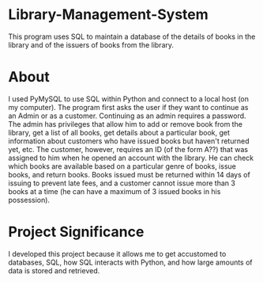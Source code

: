 # Library-Management-System
This program uses SQL to maintain a database of the details of books in the library and of the issuers of books from the library.

# About

I used PyMySQL to use SQL within Python and connect to a local host (on my computer). The program first asks the user if they want to continue as an Admin or as a customer. Continuing as an admin requires a password. The admin has privileges that allow him to add or remove book from the library, get a list of all books, get details about a particular book, get information about customers who have issued books but haven't returned yet, etc. The customer, however, requires an ID (of the form A??) that was assigned to him when he opened an account with the library. He can check which books are available based on a particular genre of books, issue books, and return books. Books issued must be returned within 14 days of issuing to prevent late fees, and a customer cannot issue more than 3 books at a time (he can have a maximum of 3 issued books in his possession). 

# Project Significance

I developed this project because it allows me to get accustomed to databases, SQL, how SQL interacts with Python, and how large amounts of data is stored and retrieved.
